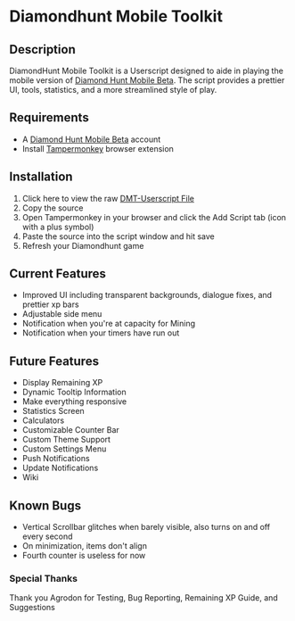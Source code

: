 # Diamondhunt  Mobile Toolkit

## Description
 DiamondHunt Mobile Toolkit is a Userscript designed to aide in playing the mobile version of [Diamond Hunt Mobile Beta](https://diamondhunt.app). The script  provides a prettier UI, tools, statistics, and a more streamlined style of play.
 

## Requirements
* A [Diamond Hunt Mobile Beta](https://diamondhunt.app) account
 * Install [Tampermonkey](https://tampermonkey.net/) browser extension
 
## Installation
1. Click here to view the raw [DMT-Userscript File](https://raw.githubusercontent.com/ZMonk91/DiamondHunt-Mobile-Toolkit/master/DMT-Userscript) 
2. Copy the source
3. Open Tampermonkey in your browser and click the Add Script tab (icon with a plus symbol)
4. Paste the source into the script window and hit save
5. Refresh your Diamondhunt game

## Current Features
* Improved UI including transparent backgrounds, dialogue fixes, and prettier xp bars
* Adjustable side menu
* Notification when you're at capacity for Mining
* Notification when your timers have run out

## Future Features
* Display Remaining XP
* Dynamic Tooltip Information
* Make everything responsive
* Statistics Screen
* Calculators
* Customizable Counter Bar
* Custom Theme Support
* Custom Settings Menu
* Push Notifications
* Update Notifications
* Wiki

## Known Bugs
* Vertical Scrollbar glitches when barely visible, also turns on and off every second
* On minimization, items don't align
* Fourth counter is useless for now

### Special Thanks
 Thank you Agrodon for Testing, Bug Reporting, Remaining XP Guide, and Suggestions 
